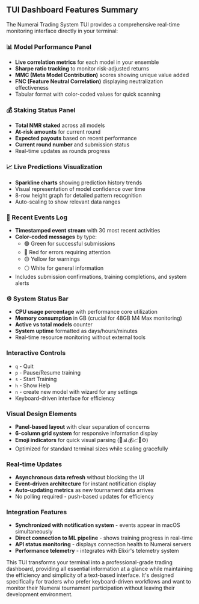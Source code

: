 ## TUI Dashboard Features Summary

The Numerai Trading System TUI provides a comprehensive real-time monitoring interface directly in your terminal:

### **📊 Model Performance Panel**
- **Live correlation metrics** for each model in your ensemble
- **Sharpe ratio tracking** to monitor risk-adjusted returns
- **MMC (Meta Model Contribution)** scores showing unique value added
- **FNC (Feature Neutral Correlation)** displaying neutralization effectiveness
- Tabular format with color-coded values for quick scanning

### **💰 Staking Status Panel**
- **Total NMR staked** across all models
- **At-risk amounts** for current round
- **Expected payouts** based on recent performance
- **Current round number** and submission status
- Real-time updates as rounds progress

### **📈 Live Predictions Visualization**
- **Sparkline charts** showing prediction history trends
- Visual representation of model confidence over time
- 8-row height graph for detailed pattern recognition
- Auto-scaling to show relevant data ranges

### **🔔 Recent Events Log**
- **Timestamped event stream** with 30 most recent activities
- **Color-coded messages** by type:
  - 🟢 Green for successful submissions
  - 🔴 Red for errors requiring attention
  - 🟡 Yellow for warnings
  - ⚪ White for general information
- Includes submission confirmations, training completions, and system alerts

### **⚙️ System Status Bar**
- **CPU usage percentage** with performance core utilization
- **Memory consumption** in GB (crucial for 48GB M4 Max monitoring)
- **Active vs total models** counter
- **System uptime** formatted as days/hours/minutes
- Real-time resource monitoring without external tools

### **Interactive Controls**
- `q` - Quit
- `p` - Pause/Resume training
- `s` - Start Training
- `h` - Show Help
- `n` - create new model with wizard for any settings
- Keyboard-driven interface for efficiency

### **Visual Design Elements**
- **Panel-based layout** with clear separation of concerns
- **6-column grid system** for responsive information display
- **Emoji indicators** for quick visual parsing (🤖📊💰📈🔔⚙️)
- Optimized for standard terminal sizes while scaling gracefully

### **Real-time Updates**
- **Asynchronous data refresh** without blocking the UI
- **Event-driven architecture** for instant notification display
- **Auto-updating metrics** as new tournament data arrives
- No polling required - push-based updates for efficiency

### **Integration Features**
- **Synchronized with notification system** - events appear in macOS simultaneously
- **Direct connection to ML pipeline** - shows training progress in real-time
- **API status monitoring** - displays connection health to Numerai servers
- **Performance telemetry** - integrates with Elixir's telemetry system

This TUI transforms your terminal into a professional-grade trading dashboard, providing all essential information at a glance while maintaining the efficiency and simplicity of a text-based interface. It's designed specifically for traders who prefer keyboard-driven workflows and want to monitor their Numerai tournament participation without leaving their development environment.
